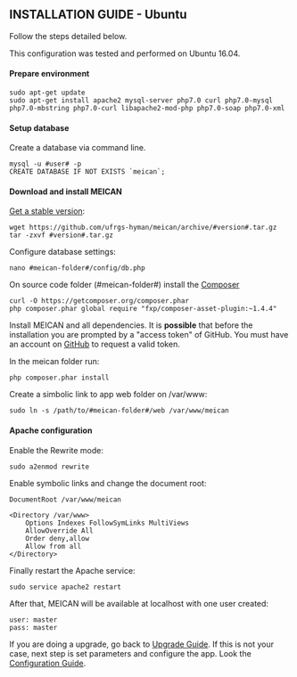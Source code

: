 ## INSTALLATION GUIDE - Ubuntu

Follow the steps detailed below.

This configuration was tested and performed on Ubuntu 16.04.

#### Prepare environment

```
sudo apt-get update
sudo apt-get install apache2 mysql-server php7.0 curl php7.0-mysql php7.0-mbstring php7.0-curl libapache2-mod-php php7.0-soap php7.0-xml
```

#### Setup database

Create a database via command line.

```
mysql -u #user# -p
CREATE DATABASE IF NOT EXISTS `meican`;
```

#### Download and install MEICAN

[Get a stable version](https://github.com/ufrgs-hyman/meican/releases):

```
wget https://github.com/ufrgs-hyman/meican/archive/#version#.tar.gz
tar -zxvf #version#.tar.gz
```

Configure database settings:

```
nano #meican-folder#/config/db.php
```

On source code folder (#meican-folder#) install the [Composer](https://getcomposer.org)

```
curl -O https://getcomposer.org/composer.phar
php composer.phar global require "fxp/composer-asset-plugin:~1.4.4"
```

Install MEICAN and all dependencies. It is **possible** that before the installation you are prompted by a "access token" of GitHub. You must have an account on [GitHub](https://github.com/settings/tokens) to request a valid token. 

In the meican folder run:

```
php composer.phar install
```

Create a simbolic link to app web folder on /var/www:

```
sudo ln -s /path/to/#meican-folder#/web /var/www/meican
```

#### Apache configuration

Enable the Rewrite mode:

```
sudo a2enmod rewrite
```

Enable symbolic links and change the document root:

```
DocumentRoot /var/www/meican

<Directory /var/www>
    Options Indexes FollowSymLinks MultiViews
    AllowOverride All
    Order deny,allow
    Allow from all
</Directory>
```

Finally restart the Apache service:

```
sudo service apache2 restart
```

After that, MEICAN will be available at localhost with one user created:

```
user: master
pass: master
```

If you are doing a upgrade, go back to [Upgrade Guide](https://github.com/ufrgs-hyman/meican/blob/master/docs/guide/upgrade.md). If this is not your case, next step is set parameters and configure the app. Look the [Configuration Guide](https://github.com/ufrgs-hyman/meican/blob/master/docs/guide/configuration.md).
